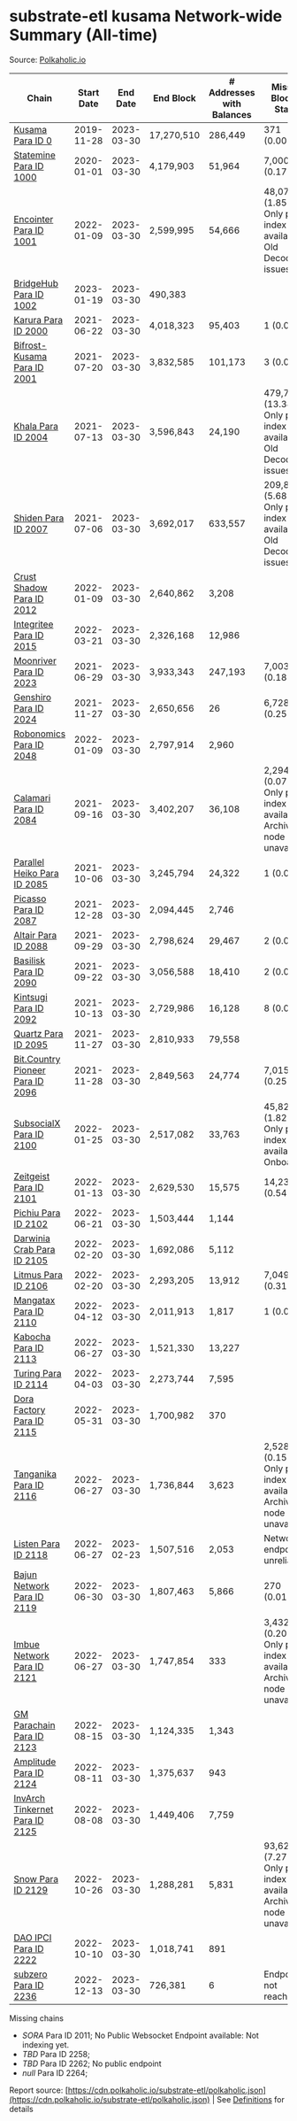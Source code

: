 # substrate-etl kusama Network-wide Summary (All-time)

Source: [Polkaholic.io](https://polkaholic.io)


| Chain            | Start Date | End Date | End Block | # Addresses with Balances | Missing Blocks / Status |
| ---------------- | ---------- | ---------| --------- | ------------------------- | ----------------------- |
| [Kusama Para ID 0](/kusama/0-kusama) | 2019-11-28 | 2023-03-30 | 17,270,510 |  286,449 | 371 (0.00%)  |
| [Statemine Para ID 1000](/kusama/1000-statemine) | 2020-01-01 | 2023-03-30 | 4,179,903 |  51,964 | 7,000 (0.17%)  |
| [Encointer Para ID 1001](/kusama/1001-encointer) | 2022-01-09 | 2023-03-30 | 2,599,995 |  54,666 | 48,073 (1.85%) Only partial index available: Old Decoding issues |
| [BridgeHub Para ID 1002](/kusama/1002-bridgehub) | 2023-01-19 | 2023-03-30 | 490,383 |   |    |
| [Karura Para ID 2000](/kusama/2000-karura) | 2021-06-22 | 2023-03-30 | 4,018,323 |  95,403 | 1 (0.00%)  |
| [Bifrost-Kusama Para ID 2001](/kusama/2001-bifrost-ksm) | 2021-07-20 | 2023-03-30 | 3,832,585 |  101,173 | 3 (0.00%)  |
| [Khala Para ID 2004](/kusama/2004-khala) | 2021-07-13 | 2023-03-30 | 3,596,843 |  24,190 | 479,738 (13.34%) Only partial index available: Old Decoding issues |
| [Shiden Para ID 2007](/kusama/2007-shiden) | 2021-07-06 | 2023-03-30 | 3,692,017 |  633,557 | 209,844 (5.68%) Only partial index available: Old Decoding issues |
| [Crust Shadow Para ID 2012](/kusama/2012-shadow) | 2022-01-09 | 2023-03-30 | 2,640,862 |  3,208 |    |
| [Integritee Para ID 2015](/kusama/2015-integritee) | 2022-03-21 | 2023-03-30 | 2,326,168 |  12,986 |    |
| [Moonriver Para ID 2023](/kusama/2023-moonriver) | 2021-06-29 | 2023-03-30 | 3,933,343 |  247,193 | 7,003 (0.18%)  |
| [Genshiro Para ID 2024](/kusama/2024-genshiro) | 2021-11-27 | 2023-03-30 | 2,650,656 |  26 | 6,728 (0.25%)  |
| [Robonomics Para ID 2048](/kusama/2048-robonomics) | 2022-01-09 | 2023-03-30 | 2,797,914 |  2,960 |    |
| [Calamari Para ID 2084](/kusama/2084-calamari) | 2021-09-16 | 2023-03-30 | 3,402,207 |  36,108 | 2,294 (0.07%) Only partial index available: Archive node unavailable |
| [Parallel Heiko Para ID 2085](/kusama/2085-parallel-heiko) | 2021-10-06 | 2023-03-30 | 3,245,794 |  24,322 | 1 (0.00%)  |
| [Picasso Para ID 2087](/kusama/2087-picasso) | 2021-12-28 | 2023-03-30 | 2,094,445 |  2,746 |    |
| [Altair Para ID 2088](/kusama/2088-altair) | 2021-09-29 | 2023-03-30 | 2,798,624 |  29,467 | 2 (0.00%)  |
| [Basilisk Para ID 2090](/kusama/2090-basilisk) | 2021-09-22 | 2023-03-30 | 3,056,588 |  18,410 | 2 (0.00%)  |
| [Kintsugi Para ID 2092](/kusama/2092-kintsugi) | 2021-10-13 | 2023-03-30 | 2,729,986 |  16,128 | 8 (0.00%)  |
| [Quartz Para ID 2095](/kusama/2095-quartz) | 2021-11-27 | 2023-03-30 | 2,810,933 |  79,558 |    |
| [Bit.Country Pioneer Para ID 2096](/kusama/2096-bitcountrypioneer) | 2021-11-28 | 2023-03-30 | 2,849,563 |  24,774 | 7,015 (0.25%)  |
| [SubsocialX Para ID 2100](/kusama/2100-subsocialx) | 2022-01-25 | 2023-03-30 | 2,517,082 |  33,763 | 45,822 (1.82%) Only partial index available: Onboarding |
| [Zeitgeist Para ID 2101](/kusama/2101-zeitgeist) | 2022-01-13 | 2023-03-30 | 2,629,530 |  15,575 | 14,237 (0.54%)  |
| [Pichiu Para ID 2102](/kusama/2102-pichiu) | 2022-06-21 | 2023-03-30 | 1,503,444 |  1,144 |    |
| [Darwinia Crab Para ID 2105](/kusama/2105-crab) | 2022-02-20 | 2023-03-30 | 1,692,086 |  5,112 |    |
| [Litmus Para ID 2106](/kusama/2106-litmus) | 2022-02-20 | 2023-03-30 | 2,293,205 |  13,912 | 7,049 (0.31%)  |
| [Mangatax Para ID 2110](/kusama/2110-mangatax) | 2022-04-12 | 2023-03-30 | 2,011,913 |  1,817 | 1 (0.00%)  |
| [Kabocha Para ID 2113](/kusama/2113-kabocha) | 2022-06-27 | 2023-03-30 | 1,521,330 |  13,227 |    |
| [Turing Para ID 2114](/kusama/2114-turing) | 2022-04-03 | 2023-03-30 | 2,273,744 |  7,595 |    |
| [Dora Factory Para ID 2115](/kusama/2115-dorafactory) | 2022-05-31 | 2023-03-30 | 1,700,982 |  370 |    |
| [Tanganika Para ID 2116](/kusama/2116-tanganika) | 2022-06-27 | 2023-03-30 | 1,736,844 |  3,623 | 2,528 (0.15%) Only partial index available: Archive node unavailable |
| [Listen Para ID 2118](/kusama/2118-listen) | 2022-06-27 | 2023-02-23 | 1,507,516 |  2,053 |   Network endpoint unreliable |
| [Bajun Network Para ID 2119](/kusama/2119-bajun) | 2022-06-30 | 2023-03-30 | 1,807,463 |  5,866 | 270 (0.01%)  |
| [Imbue Network Para ID 2121](/kusama/2121-imbue) | 2022-06-27 | 2023-03-30 | 1,747,854 |  333 | 3,432 (0.20%) Only partial index available: Archive node unavailable |
| [GM Parachain Para ID 2123](/kusama/2123-gm) | 2022-08-15 | 2023-03-30 | 1,124,335 |  1,343 |    |
| [Amplitude Para ID 2124](/kusama/2124-amplitude) | 2022-08-11 | 2023-03-30 | 1,375,637 |  943 |    |
| [InvArch Tinkernet Para ID 2125](/kusama/2125-tinkernet) | 2022-08-08 | 2023-03-30 | 1,449,406 |  7,759 |    |
| [Snow Para ID 2129](/kusama/2129-snow) | 2022-10-26 | 2023-03-30 | 1,288,281 |  5,831 | 93,629 (7.27%) Only partial index available: Archive node unavailable |
| [DAO IPCI Para ID 2222](/kusama/2222-daoipci) | 2022-10-10 | 2023-03-30 | 1,018,741 |  891 |    |
| [subzero Para ID 2236](/kusama/2236-subzero) | 2022-12-13 | 2023-03-30 | 726,381 |  6 |   Endpoint not reachable |

Missing chains


* *SORA* Para ID 2011; No Public Websocket Endpoint available: Not indexing yet.
* *TBD* Para ID 2258; 
* *TBD* Para ID 2262; No public endpoint
* *null* Para ID 2264; 

Report source: [https://cdn.polkaholic.io/substrate-etl/polkaholic.json](https://cdn.polkaholic.io/substrate-etl/polkaholic.json) | See [Definitions](/DEFINITIONS.md) for details
